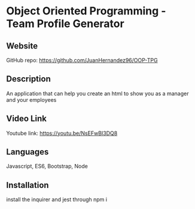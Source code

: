 # Object Oriented Programming - Team Profile Generator
##  Website
GitHub repo: https://github.com/JuanHernandez96/OOP-TPG
## Description
An application that can help you create an html to show you as a manager and your employees
## Video Link
Youtube link: https://youtu.be/NsEFwBI3DQ8
## Languages
Javascript, ES6, Bootstrap, Node
## Installation
install the inquirer and jest through npm i